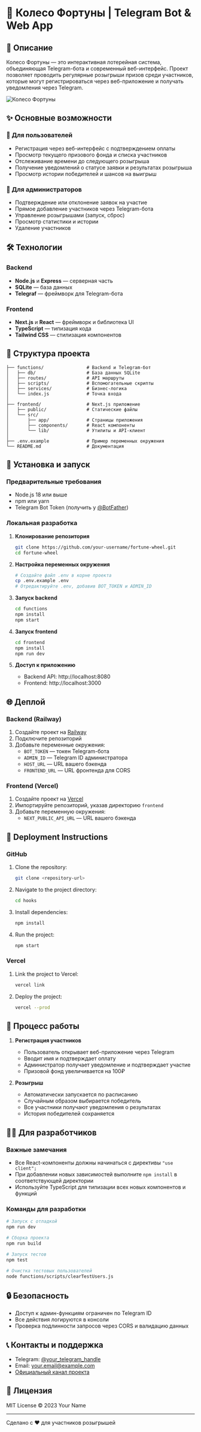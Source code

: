 # 🎡 Колесо Фортуны | Telegram Bot & Web App

## 📝 Описание

Колесо Фортуны — это интерактивная лотерейная система, объединяющая Telegram-бота и современный веб-интерфейс. Проект позволяет проводить регулярные розыгрыши призов среди участников, которые могут регистрироваться через веб-приложение и получать уведомления через Telegram.

![Колесо Фортуны](https://via.placeholder.com/800x400?text=Колесо+Фортуны)

## ✨ Основные возможности

### 👤 Для пользователей
- Регистрация через веб-интерфейс с подтверждением оплаты
- Просмотр текущего призового фонда и списка участников
- Отслеживание времени до следующего розыгрыша
- Получение уведомлений о статусе заявки и результатах розыгрыша
- Просмотр истории победителей и шансов на выигрыш

### 👑 Для администраторов
- Подтверждение или отклонение заявок на участие
- Прямое добавление участников через Telegram-бота
- Управление розыгрышами (запуск, сброс)
- Просмотр статистики и истории
- Удаление участников

## 🛠️ Технологии

### Backend
- **Node.js** и **Express** — серверная часть
- **SQLite** — база данных
- **Telegraf** — фреймворк для Telegram-бота

### Frontend
- **Next.js** и **React** — фреймворк и библиотека UI
- **TypeScript** — типизация кода
- **Tailwind CSS** — стилизация компонентов

## 📂 Структура проекта

```
├── functions/                # Backend и Telegram-бот
│   ├── db/                   # База данных SQLite
│   ├── routes/               # API маршруты
│   ├── scripts/              # Вспомогательные скрипты
│   ├── services/             # Бизнес-логика
│   └── index.js              # Точка входа
│
├── frontend/                 # Next.js приложение
│   ├── public/               # Статические файлы
│   └── src/
│       ├── app/              # Страницы приложения
│       ├── components/       # React компоненты
│       └── lib/              # Утилиты и API-клиент
│
├── .env.example              # Пример переменных окружения
└── README.md                 # Документация
```

## 🚀 Установка и запуск

### Предварительные требования
- Node.js 18 или выше
- npm или yarn
- Telegram Bot Token (получить у [@BotFather](https://t.me/BotFather))

### Локальная разработка

1. **Клонирование репозитория**
   ```bash
   git clone https://github.com/your-username/fortune-wheel.git
   cd fortune-wheel
   ```

2. **Настройка переменных окружения**
   ```bash
   # Создайте файл .env в корне проекта
   cp .env.example .env
   # Отредактируйте .env, добавив BOT_TOKEN и ADMIN_ID
   ```

3. **Запуск backend**
   ```bash
   cd functions
   npm install
   npm start
   ```

4. **Запуск frontend**
   ```bash
   cd frontend
   npm install
   npm run dev
   ```

5. **Доступ к приложению**
   - Backend API: http://localhost:8080
   - Frontend: http://localhost:3000

## 🌐 Деплой

### Backend (Railway)
1. Создайте проект на [Railway](https://railway.app/)
2. Подключите репозиторий
3. Добавьте переменные окружения:
   - `BOT_TOKEN` — токен Telegram-бота
   - `ADMIN_ID` — Telegram ID администратора
   - `HOST_URL` — URL вашего бэкенда
   - `FRONTEND_URL` — URL фронтенда для CORS

### Frontend (Vercel)
1. Создайте проект на [Vercel](https://vercel.com/)
2. Импортируйте репозиторий, указав директорию `frontend`
3. Добавьте переменную окружения:
   - `NEXT_PUBLIC_API_URL` — URL вашего бэкенда

## 🚀 Deployment Instructions

### GitHub
1. Clone the repository:
   ```bash
   git clone <repository-url>
   ```
2. Navigate to the project directory:
   ```bash
   cd hooks
   ```
3. Install dependencies:
   ```bash
   npm install
   ```
4. Run the project:
   ```bash
   npm start
   ```

### Vercel
1. Link the project to Vercel:
   ```bash
   vercel link
   ```
2. Deploy the project:
   ```bash
   vercel --prod
   ```

## 🔄 Процесс работы

1. **Регистрация участников**
   - Пользователь открывает веб-приложение через Telegram
   - Вводит имя и подтверждает оплату
   - Администратор получает уведомление и подтверждает участие
   - Призовой фонд увеличивается на 100₽

2. **Розыгрыш**
   - Автоматически запускается по расписанию
   - Случайным образом выбирается победитель
   - Все участники получают уведомления о результатах
   - История победителей сохраняется

## 👨‍💻 Для разработчиков

### Важные замечания
- Все React-компоненты должны начинаться с директивы `"use client";`
- При добавлении новых зависимостей выполните `npm install` в соответствующей директории
- Используйте TypeScript для типизации всех новых компонентов и функций

### Команды для разработки

```bash
# Запуск с отладкой
npm run dev

# Сборка проекта
npm run build

# Запуск тестов
npm test

# Очистка тестовых пользователей
node functions/scripts/clearTestUsers.js
```

## 🔒 Безопасность

- Доступ к админ-функциям ограничен по Telegram ID
- Все действия логируются в консоли
- Проверка подлинности запросов через CORS и валидацию данных

## 📞 Контакты и поддержка

- Telegram: [@your_telegram_handle](https://t.me/your_telegram_handle)
- Email: your.email@example.com
- [Официальный канал проекта](https://t.me/channel_fortune)

## 📄 Лицензия

MIT License © 2023 Your Name

---

Сделано с ❤️ для участников розыгрышей
